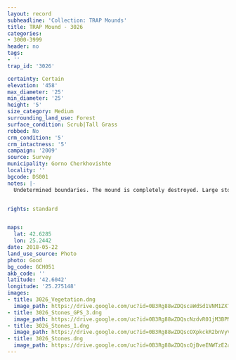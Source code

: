 ```yaml
---
layout: record
subheadline: 'Collection: TRAP Mounds'
title: TRAP Mound - 3026
categories:
- 3000-3999
header: no
tags:
- ''
trap_id: '3026'

certainty: Certain
elevation: '458'
max_diameter: '25'
min_diameter: '25'
height: '5'
size_category: Medium
surrounding_land_use: Forest
surface_condition: Scrub|Tall Grass
robbed: No
crm_condition: '5'
crm_intactness: '5'
campaign: '2009'
source: Survey
municipality: Gorno Cherkhovishte
locality: ''
bgcode: DS001
notes: |-
  Undetermined boundaries. The mound is completely destroyed. Large stones encompass the area. 20 m (E direction) there is another stone circle.


rights: standard


maps:
  lat: 42.6285
  lon: 25.2442
date: 2018-05-22
land_use_source: Photo
photo: Good
bg_code: GCH051
akb_code: ''
latitude: '42.6042'
longitude: '25.275148'
images:
- title: 3026_Vegetation.dng
  image_path: https://drive.google.com/uc?id=0B3Rg88wZDQscaWdSd1VNM1ZXTW8
- title: 3026_Stones_GPS_3.dng
  image_path: https://drive.google.com/uc?id=0B3Rg88wZDQscNzdvR01jM3BPMlU
- title: 3026_Stones_1.dng
  image_path: https://drive.google.com/uc?id=0B3Rg88wZDQscOXpkckR2bnVyVVU
- title: 3026_Stones.dng
  image_path: https://drive.google.com/uc?id=0B3Rg88wZDQscQjBveENWTzE2aGM
---
```

